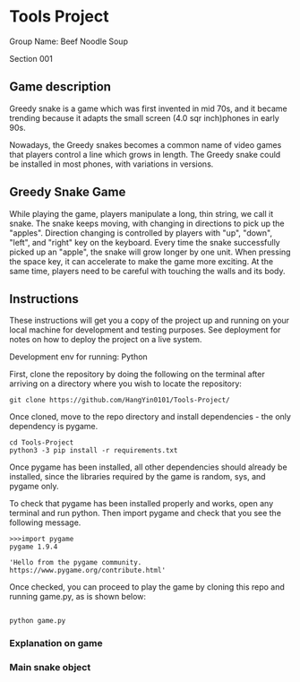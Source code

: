 # Tools Project

Group Name: Beef Noodle Soup

Section 001

## Game description

Greedy snake is a game which was first invented in mid 70s, and it became trending because it adapts the small screen (4.0 sqr inch)phones in early 90s.

Nowadays, the Greedy snakes becomes a common name of video games that players control a line which grows in length. The Greedy snake could be installed in most phones, with variations in versions.


## Greedy Snake Game

While playing the game, players manipulate a long, thin string, we call it snake. The snake keeps moving, with changing in directions to pick up the "apples". Direction changing is controlled by players with "up", "down", "left", and "right" key on the keyboard. Every time the snake successfully picked up an "apple", the snake will grow longer by one unit. When pressing the space key, it can accelerate to make the game more exciting. At the same time, players need to be careful with touching the walls and its body.


## Instructions

These instructions will get you a copy of the project up and running on your local machine for development and testing purposes. See deployment for notes on how to deploy the project on a live system.

Development env for running: Python 

First, clone the repository by doing the following on the terminal after arriving on a directory where you wish to locate the repository:
```
git clone https://github.com/HangYin0101/Tools-Project/
```

Once cloned, move to the repo directory and install dependencies - the only dependency is pygame.
```
cd Tools-Project
python3 -3 pip install -r requirements.txt
```

Once pygame has been installed, all other dependencies should already be installed, since the libraries required by the game is random, sys, and pygame only.

To check that pygame has been installed properly and works, open any terminal and run python. Then import pygame and check that you see the following message.

```
>>>import pygame
pygame 1.9.4

'Hello from the pygame community. https://www.pygame.org/contribute.html'
```

Once checked, you can proceed to play the game by cloning this repo and running game.py, as is shown below:

```

python game.py

```

### Explanation on game
### Main snake object
